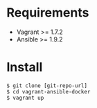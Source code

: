 # Requirements
* Vagrant >= 1.7.2
* Ansible >= 1.9.2

# Install
```
$ git clone [git-repo-url]
$ cd vagrant-ansible-docker
$ vagrant up
```
